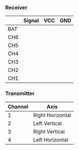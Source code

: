 ### Receiver

| | Signal | VCC | GND |
|---|-----|---|---|
|BAT| | | |
|CH6| | | |
|CH5| | | |
|CH4| | | |
|CH3| | | |
|CH2| | | |
|CH1| | | |

### Transmitter

| Channel | Axis |
| --- | --- |
| 1 | Right Horizontal |
| 2 | Left Vertical |
| 3 | Right Vertical | 
| 4 | Left Horizontal |


